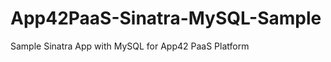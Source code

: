 App42PaaS-Sinatra-MySQL-Sample
==============================

Sample Sinatra App with MySQL for App42 PaaS Platform

